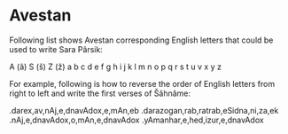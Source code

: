 # Avestan
Following list shows Avestan corresponding English letters that could be used to write Sara Pârsik:

A (â)
S (š)
Z (ž)
a
b
c
d
e
f
g
h
i
j
k
l
m
n
o
p
q
r
s
t
u
v
x
y
z

For example, following is how to reverse the order of English letters from right to left and write the first verses of Šâhnâme:

.darex,av,nAj,e,dnavAdox,e,mAn,eb
.darazogan,rab,ratrab,eSidna,ni,za,ek
.nAj,e,dnavAdox,o,mAn,e,dnavAdox
.yAmanhar,e,hed,izur,e,dnavAdox
